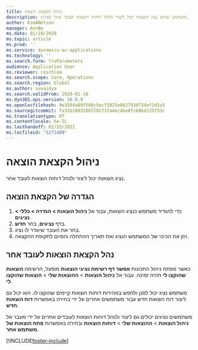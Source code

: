 ```yaml
---
title: ניהול הקצאת הוצאה
description: משתמש שהוא נציג הוצאות יכול ליצור ולנהל דוחות הוצאות לעובד אחר בארגון.
author: KimANelson
manager: AnnBe
ms.date: 01/10/2020
ms.topic: article
ms.prod: ''
ms.service: dynamics-ax-applications
ms.technology: ''
ms.search.form: TrvParameters
audience: Application User
ms.reviewer: roschlom
ms.search.scope: Core, Operations
ms.search.region: Global
ms.author: suvaidya
ms.search.validFrom: 2020-01-10
ms.dyn365.ops.version: 10.0.9
ms.openlocfilehash: 9e3504a89f598c9acf3925e8b27930724ef2d3a5
ms.sourcegitcommit: fa32b1893286f20271fa4ec4be8fc68bd135f53c
ms.translationtype: HT
ms.contentlocale: he-IL
ms.lasthandoff: 02/15/2021
ms.locfileid: "5271489"
---
```

# <a name="manage-expense-delegation"></a>ניהול הקצאת הוצאה

נציג הוצאות יכול ליצור ולנהל דוחות הוצאות לעובד אחר.

## <a name="configure-expense-delegation"></a>הגדרה של הקצאת הוצאה

1. כדי להגדיר משתמש כנציג הוצאות, עבור אל **ניהול הוצאות > הגדרה > כללי > נציגים**.
2. בדף **נציגים**, בחר **חדש**.
3. בחר את העובד שיוגדר לו נציג. 
4. הזן את הכינוי של המשתמש הנציג ואת תאריך ההתחלה והסיום לתקופת ההקצאה.

## <a name="manage-expense-delegation-for-another-employee"></a>נהל הקצאת הוצאות לעובד אחר

כאשר מפתח ניהול התכונות **אפשר דף רשימת נציגי הוצאות** מופעל, הרשימה **הוצאות שהוקצו לי** תהיה זמינה. עבור אל **ניהול הוצאות** > **ההוצאות שלי** > **הוצאות שהוקצו לי**.

משתמש נציג יכול לסנן ולחפש במהירות דוחות הוצאות קיימים שהוקצו לו. הוא יכול גם ליצור דוח הוצאות חדש עבור משתמשים אחרים על ידי בחירה באפשרות **דוח הוצאות חדש**.

משתמשים נציגים יכולים גם ליצור ולנהל דוחות הוצאות לעובדים אחרים על ידי מעבר אל **ניהול הוצאות** > **ההוצאות שלי** > **דוחות הוצאות** ובחירה באפשרות **פתח הוצאות של משתמש אחר**.


[!INCLUDE[footer-include](../includes/footer-banner.md)]
